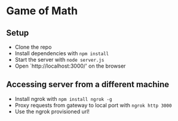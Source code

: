 # Game of Math

## Setup
- Clone the repo
- Install dependencies with `npm install`
- Start the server with `node server.js`
- Open `http://localhost:3000/' on the browser

## Accessing server from a different machine
- Install ngrok with `npm install ngrok -g`
- Proxy requests from gateway to local port with `ngrok http 3000`
- Use the ngrok provisioned url!
